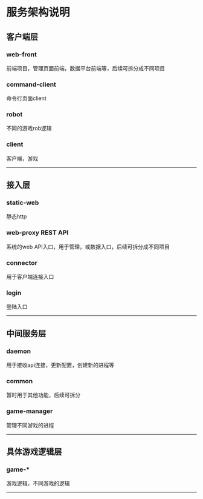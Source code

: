 
# 服务架构说明

## 客户端层

### web-front
前端项目，管理页面前端，数据平台前端等，后续可拆分成不同项目

### command-client
命令行页面client


### robot
不同的游戏rob逻辑


### client
客户端，游戏


---

## 接入层

### static-web
静态http

### web-proxy REST API
系统的web API入口，用于管理，或数据入口，后续可拆分成不同项目


### connector
用于客户端连接入口

### login
登陆入口


---

## 中间服务层

### daemon
用于接收api连接，更新配置，创建新的进程等

### common
暂时用于其他功能，后续可拆分


### game-manager
管理不同游戏的进程


---

## 具体游戏逻辑层


### game-*
游戏逻辑，不同游戏的逻辑


---